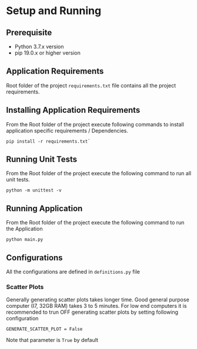 # Setup and Running
## Prerequisite
* Python 3.7.x version
* pip 19.0.x or higher version

## Application Requirements
Root folder of the project `requirements.txt` file contains all the project requirements. 

## Installing Application Requirements
From the Root folder of the project execute following commands to install application specific requirements / Dependencies. 

``pip install -r requirements.txt` ``

## Running Unit Tests
From the Root folder of the project execute the following command to run all unit tests. 

`python -m unittest -v`

## Running Application
From the Root folder of the project execute the following command to run the Application 

`python main.py`

## Configurations
All the configurations are defined in `definitions.py` file

### Scatter Plots
Generally generating scatter plots takes longer time. Good general purpose computer (I7, 32GB RAM) takes 3 to 5 minutes.
For low end computers it is recommended to trun OFF generating scatter plots by setting following configuration 

`GENERATE_SCATTER_PLOT = False`

Note that parameter is `True` by default 
